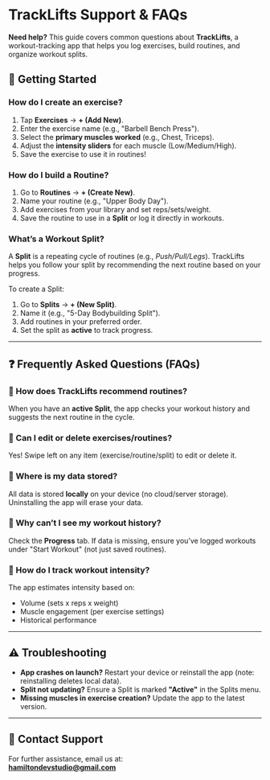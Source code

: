 # **TrackLifts Support & FAQs**  

**Need help?** This guide covers common questions about **TrackLifts**, a workout-tracking app that helps you log exercises, build routines, and organize workout splits.  

## **📌 Getting Started**  
### **How do I create an exercise?**  
1. Tap **Exercises** → **+ (Add New)**.  
2. Enter the exercise name (e.g., "Barbell Bench Press").  
3. Select the **primary muscles worked** (e.g., Chest, Triceps).  
4. Adjust the **intensity sliders** for each muscle (Low/Medium/High).  
5. Save the exercise to use it in routines!  

### **How do I build a Routine?**  
1. Go to **Routines** → **+ (Create New)**.  
2. Name your routine (e.g., "Upper Body Day").  
3. Add exercises from your library and set reps/sets/weight.  
4. Save the routine to use in a **Split** or log it directly in workouts.  

### **What’s a Workout Split?**  
A **Split** is a repeating cycle of routines (e.g., *Push/Pull/Legs*). TrackLifts helps you follow your split by recommending the next routine based on your progress.  

To create a Split:  
1. Go to **Splits** → **+ (New Split)**.  
2. Name it (e.g., "5-Day Bodybuilding Split").  
3. Add routines in your preferred order.  
4. Set the split as **active** to track progress.  

---  

## **❓ Frequently Asked Questions (FAQs)**  

### **🔹 How does TrackLifts recommend routines?**  
When you have an **active Split**, the app checks your workout history and suggests the next routine in the cycle.  

### **🔹 Can I edit or delete exercises/routines?**  
Yes! Swipe left on any item (exercise/routine/split) to edit or delete it.  

### **🔹 Where is my data stored?**  
All data is stored **locally** on your device (no cloud/server storage). Uninstalling the app will erase your data.  

### **🔹 Why can’t I see my workout history?**  
Check the **Progress** tab. If data is missing, ensure you’ve logged workouts under "Start Workout" (not just saved routines).  

### **🔹 How do I track workout intensity?**  
The app estimates intensity based on:  
- Volume (sets x reps x weight)  
- Muscle engagement (per exercise settings)  
- Historical performance  

---  

## **⚠️ Troubleshooting**  
- **App crashes on launch?** Restart your device or reinstall the app (note: reinstalling deletes local data).  
- **Split not updating?** Ensure a Split is marked **"Active"** in the Splits menu.  
- **Missing muscles in exercise creation?** Update the app to the latest version.  

---  

## **📧 Contact Support**  
For further assistance, email us at:  
**hamiltondevstudio@gmail.com**  
